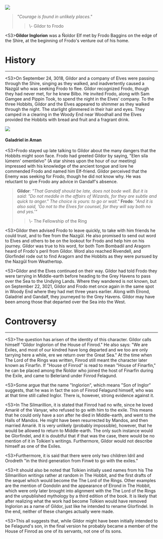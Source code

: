 ![](characters/galadriel/7.jpg)

> *"Courage is found in unlikely places."* 
>> \\- Gildor to Frodo

<53>**Gildor Inglorion** was a Ñoldor Elf met by Frodo Baggins on the edge of the Shire, at the beginning of Frodo's venture out of his home.

# History
---

<53>On September 24, 3018, Gildor and a company of Elves were passing through the Shire, singing as they walked, and inadvertently caused a Nazgûl who was seeking Frodo to flee. Gildor recognized Frodo, though they had never met, for he knew Bilbo. He invited Frodo, along with Sam Gamgee and Pippin Took, to spend the night in the Elves' company. To the three Hobbits, Gildor and the Elves appeared to shimmer as they walked through the night. The starlight glimmered in their hair and eyes. They camped in a clearing in the Woody End near Woodhall and the Elves provided the Hobbits with bread and fruit and a fragrant drink.

![](characters/galadriel/2.jpg)

#### Galadriel in Aman

<53>Frodo stayed up late talking to Gildor about the many dangers that the Hobbits might soon face. Frodo had greeted Gildor by saying, "Elen síla lúmenn' omentielvo" (A star shines upon the hour of our meeting) impressed with his knowledge of the ancient tongue and lore he commended Frodo and named him Elf-friend. Gildor perceived that the Enemy was seeking for Frodo, though he did not know why. He was reluctant to give Frodo any advice in Gandalf's absence.

> **Gildor**: *"That Gandalf should be late, does not bode well. But it is said: "Do not meddle in the affairs of Wizards, for they are subtle and quick to anger." The choice is yours: to go or wait."*
> **Frodo**: *"And it is also said, 'Go not to the Elves for counsel, for they will say both no and yes.'"*
>> \\- The Fellowship of the Ring

<53>Gildor then advised Frodo to leave quickly, to take with him friends he could trust, and to flee from the Nazgûl. He also promised to send out word to Elves and others to be on the lookout for Frodo and help him on his journey. Gildor was true to his word, for both Tom Bombadil and Aragorn heard of Frodo's peril from Gildor. Word also reached Rivendell, and Glorfindel rode out to find Aragorn and the Hobbits as they were pursued by the Nazgûl from Weathertop.

<53>Gildor and the Elves continued on their way. Gildor had told Frodo they were tarrying in Middle-earth before heading to the Grey Havens to pass over the Sea to the Undying Lands. Where they wandered is not known, but on September 22, 3021, Gildor and Frodo met once again in the same spot in Woody End where they had met three years earlier. Along with Elrond, Galadriel and Gandalf, they journeyed to the Grey Havens. Gildor may have been among those that departed over the Sea into the West.

# Controversy

---

<53>The question has arisen of the identity of this character. Gildor calls himself "Gildor Inglorion of the House of Finrod." He also says: "We are Exiles, and most of our kindred have long departed and we too are only tarrying here a while, ere we return over the Great Sea." At the time when The Lord of the Rings was written, Finrod still meant the character later known as Finarfin. If "House of Finrod" is read to mean "House of Finarfin," he can be placed among the Ñoldor who joined the host of Finarfin during the Exile, and came to Beleriand under Finrod Felagund.

<53>Some argue that the name "Inglorion", which means "Son of Inglor" suggests, that he was in fact the son of Finrod Felagund himself, who was at that time still called Inglor. There is, however, strong evidence against it.

<53>In The Silmarillion, it is stated that Finrod had no wife, since he loved Amarië of the Vanyar, who refused to go with him to the exile. This means that he could only have a son after he died in Middle-earth, and went to the Halls of Mandos. He might have been resurrected by Mandos, and then married Amarië. It is very unlikely (probably impossible), however, that he would be allowed to return to Middle-earth. The only such instance would be Glorfindel, and it is doubtful that if that was the case, there would be no mention of it in Tolkien's writings. Furthermore, Gildor would not describe himself as one of the Exiles.

<53>Furthermore, it is said that there were only two children Idril and Orodreth "in the third generation from Finwë to go with the exiles."

<53>It should also be noted that Tolkien initially used names from his The Silmarillion writings rather at random in The Hobbit, and the first drafts of the sequel which would become the The Lord of the Rings. Other examples are the mention of Gondolin and the appearance of Elrond in The Hobbit, which were only later brought into alignment with the The Lord of the Rings and the unpublished mythology by a third edition of the book. It is likely that after realizing what the work had become Tolkien would have removed Inglorion as a name of Gildor, just like he intended to rename Glorfindel. In the end, neither of these changes actually were made.

<53>This all suggests that, while Gildor might have been initially intended to be Felagund's son, in the final version he probably became a member of the House of Finrod as one of its servants, not one of its sons.
